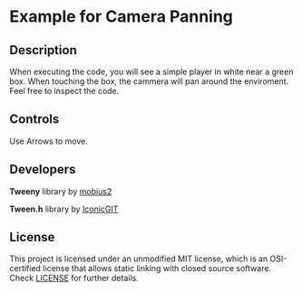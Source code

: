 # Example for Camera Panning

## Description

When executing the code, you will see a simple player in white near a green box. When touching the box, the cammera will pan around the enviroment. Feel free to inspect the code.
 
## Controls

Use Arrows to move.

## Developers

 <b>Tweeny</b> library by [mobius2](URL 'https://github.com/mobius3')
 
 <b>Tween.h</b> library by [IconicGIT](URL 'https://github.com/IconicGIT') 

## License

This project is licensed under an unmodified MIT license, which is an OSI-certified license that allows static linking with closed source software. Check [LICENSE](LICENSE) for further details.

